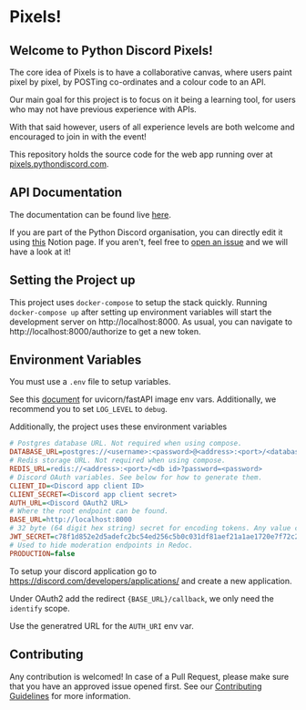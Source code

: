 # Pixels!

## Welcome to Python Discord Pixels!

The core idea of Pixels is to have a collaborative canvas, where users paint pixel by pixel, by POSTing co-ordinates and a colour code to an API.

Our main goal for this project is to focus on it being a learning tool, for users who may not have previous experience with APIs.

With that said however, users of all experience levels are both welcome and encouraged to join in with the event!

This repository holds the source code for the web app running over at [pixels.pythondiscord.com](https://pixels.pythondiscord.com).

## API Documentation

The documentation can be found live [here](https://pixels.pythondiscord.com/info).

If you are part of the Python Discord organisation, you can directly edit it using [this](https://www.notion.so/pythondiscord/Python-Discord-Pixels-99e3058855a94f6cab69853d6e2c355b) Notion page. If you aren't, feel free to [open an issue](https://github.com/python-discord/pixels/issues/new) and we will have a look at it!

## Setting the Project up

This project uses `docker-compose` to setup the stack quickly. Running `docker-compose up` after setting up environment variables will start the development server on http://localhost:8000. As usual, you can navigate to http://localhost:8000/authorize to get a new token.

## Environment Variables

You must use a `.env` file to setup variables.

See this [document](https://github.com/tiangolo/uvicorn-gunicorn-fastapi-docker#environment-variables) for uvicorn/fastAPI image env vars. Additionally, we recommend you to set `LOG_LEVEL` to `debug`.

Additionally, the project uses these environment variables
```ini
# Postgres database URL. Not required when using compose.
DATABASE_URL=postgres://<username>:<password>@<address>:<port>/<database name>
# Redis storage URL. Not required when using compose.
REDIS_URL=redis://<address>:<port>/<db id>?password=<password>
# Discord OAuth variables. See below for how to generate them.
CLIENT_ID=<Discord app client ID>
CLIENT_SECRET=<Discord app client secret>
AUTH_URL=<Discord OAuth2 URL>
# Where the root endpoint can be found.
BASE_URL=http://localhost:8000
# 32 byte (64 digit hex string) secret for encoding tokens. Any value can be used.
JWT_SECRET=c78f1d852e2d5adefc2bc54ed256c5b0c031df81aef21a1ae1720e7f72c2d39
# Used to hide moderation endpoints in Redoc.
PRODUCTION=false
```

To setup your discord application go to https://discord.com/developers/applications/ and create a new application.

Under OAuth2 add the redirect `{BASE_URL}/callback`, we only need the `identify` scope.

Use the generatred URL for the `AUTH_URI` env var.

## Contributing

Any contribution is welcomed! In case of a Pull Request, please make sure that you have an approved issue opened first. See our [Contributing Guidelines](https://pydis.com/contributing.md) for more information.
